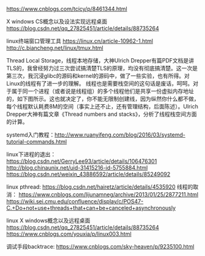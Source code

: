 https://www.cnblogs.com/tcicy/p/8461344.html


X windows CS概念以及设法实现远程桌面
https://blog.csdn.net/qq_27825451/article/details/88735264

linux终端窗口管理工具
https://linux.cn/article-10962-1.html
http://c.biancheng.net/linux/tmux.html


Thread Local Storage，线程本地存储，大神Ulrich Drepper有篇PDF文档是讲TLS的，我曾经努力过三次尝试搞清楚TLS的原理，均没有彻底搞清楚。这一次是第三次，我沉浸glibc的源码和kernel的源码中，做了一些实验，也有所得。对Linux的线程有了进一步的理解。
线程也是需要栈空间的这句话是废话，呵呵。对于属于同一个进程（或者说是线程组）的多个线程他们是共享一份虚拟内存地址的，如下图所示。这也就决定了，你不能无限制创建线，因为纵然你什么都不做，每个线程默认耗费8M的空间（事实上还不止，还有管理结构，后面陈述）。Ulrich Drepper大神有篇文章《Thread numbers and stacks》，分析了线程栈空间方面的计算。

systemd入门教程：http://www.ruanyifeng.com/blog/2016/03/systemd-tutorial-commands.html


linux下进程的退出：
https://blog.csdn.net/GerryLee93/article/details/106476301
http://blog.chinaunix.net/uid-31415216-id-5755884.html
https://blog.csdn.net/weixin_43886592/article/details/85249092

linux pthread:
	https://blog.csdn.net/hairetz/article/details/4535920
	线程的取消：
	https://www.cnblogs.com/lijunamneg/archive/2013/01/25/2877211.html
	https://wiki.sei.cmu.edu/confluence/display/c/POS47-C.+Do+not+use+threads+that+can+be+canceled+asynchronously

linux X windows概念以及远程桌面
https://blog.csdn.net/qq_27825451/article/details/88735264
https://www.cnblogs.com/youxia/p/linux003.html

调试手段backtrace:
https://www.cnblogs.com/sky-heaven/p/9235100.html
